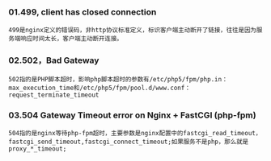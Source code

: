 ### 01.499, client has closed connection 
    499是nginx定义的错误码，非http协议标准定义，标识客户端主动断开了链接，往往是因为服务端响应时间太长，客户端主动断开连接。
### 02.502，Bad Gateway
    502指的是PHP脚本超时，影响php脚本超时的参数有/etc/php5/fpm/php.in：max_execution_time和/etc/php5/fpm/pool.d/www.conf：request_terminate_timeout

### 03.504 Gateway Timeout error on Nginx + FastCGI (php-fpm) 
    504指的是nginx等待php-fpm超时，主要参数是nginx配置中的fastcgi_read_timeout，fastcgi_send_timeout,fastcgi_connect_timeout;如果服务不是php，那么就是proxy_*_timeout;
